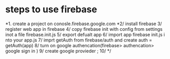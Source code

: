 
# steps to use firebase
*1. create a project on conosle.firebase.google.com
*2/ install firebase
3/ register web app in firebase
4/ copy firebase init with config from settings inot a file firebase.init.js
5/ export defualt app
6/ import app firebase init.js i nto your app.js
7/ imprt getAuth from firebase/auth and create auth = getAuth(app)
8/ turn on google authencation(firebase> authencation> google sign in )
9/ create google provieder  ;
10/ 
*/